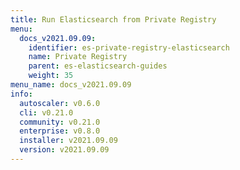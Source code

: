 ```yaml
---
title: Run Elasticsearch from Private Registry
menu:
  docs_v2021.09.09:
    identifier: es-private-registry-elasticsearch
    name: Private Registry
    parent: es-elasticsearch-guides
    weight: 35
menu_name: docs_v2021.09.09
info:
  autoscaler: v0.6.0
  cli: v0.21.0
  community: v0.21.0
  enterprise: v0.8.0
  installer: v2021.09.09
  version: v2021.09.09
---
```


